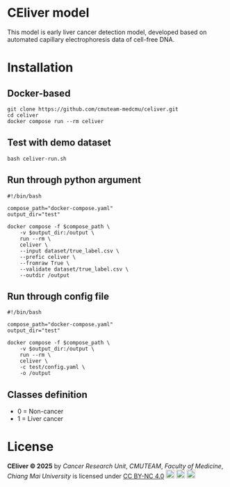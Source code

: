 # CEliver model
This model is early liver cancer detection model, developed based on automated capillary electrophoresis data of cell-free DNA.

# Installation
## Docker-based
```
git clone https://github.com/cmuteam-medcmu/celiver.git
cd celiver
docker compose run --rm celiver
```

## Test with demo dataset
```
bash celiver-run.sh
```

## Run through python argument
```
#!/bin/bash

compose_path="docker-compose.yaml" 
output_dir="test"

docker compose -f $compose_path \
    -v $output_dir:/output \
    run --rm \
    celiver \
    --input dataset/true_label.csv \
    --prefic celiver \
    --fromraw True \
    --validate dataset/true_label.csv \
    --outdir /output
```

## Run through config file
```
#!/bin/bash

compose_path="docker-compose.yaml" 
output_dir="test"

docker compose -f $compose_path \
    -v $output_dir:/output \
    run --rm \
    celiver \
    -c test/config.yaml \
    -o /output
```

## Classes definition
- 0 = Non-cancer
- 1 = Liver cancer

# License
**CEliver © 2025** by _Cancer Research Unit_, _CMUTEAM_, _Faculty of Medicine_, _Chiang Mai University_ is licensed under <a href="https://creativecommons.org/licenses/by-nc/4.0/">CC BY-NC 4.0</a> <img src="https://mirrors.creativecommons.org/presskit/icons/cc.svg" width="20" height="20"> <img src="https://mirrors.creativecommons.org/presskit/icons/by.svg" width="20" height="20"> <img src="https://mirrors.creativecommons.org/presskit/icons/nc.svg" width="20" height="20"> 
